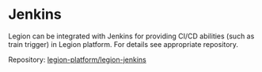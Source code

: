 # Jenkins

Legion can be integrated with Jenkins for providing CI/CD abilities (such as train trigger) in Legion platform. For details see appropriate repository.

Repository: [legion-platform/legion-jenkins](https://github.com/legion-platform/legion-jenkins)